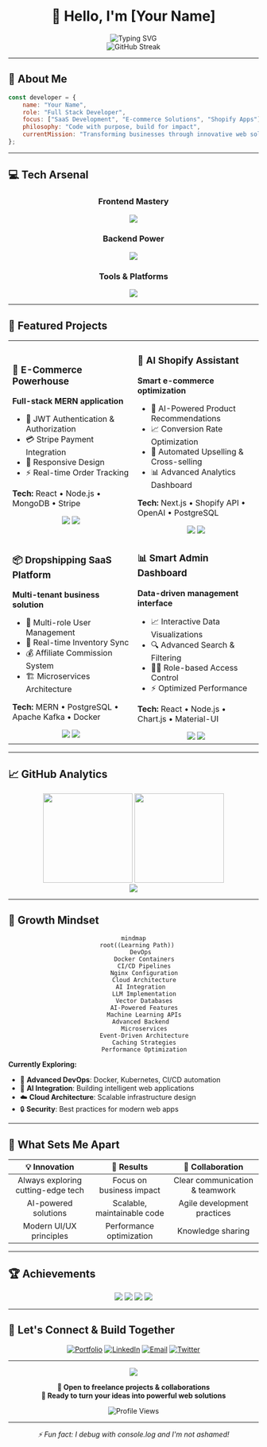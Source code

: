 # <div align="center">👋 Hello, I'm **[Your Name]**</div>

<div align="center">
  <img src="https://readme-typing-svg.herokuapp.com?font=Fira+Code&size=22&duration=3000&pause=1000&color=00D9FF&center=true&vCenter=true&multiline=true&width=600&height=100&lines=Passionate+Web+Developer;Building+Scalable+SaaS+Solutions;Shopify+Apps+%26+Modern+Fullstack;Turning+Ideas+Into+Reality" alt="Typing SVG" />
</div>

<div align="center">
  <img src="https://github-readme-streak-stats.herokuapp.com/?user=yourusername&theme=tokyonight&hide_border=true&background=0D1117&stroke=00D9FF&ring=00D9FF&fire=FF6B35&currStreakLabel=00D9FF" alt="GitHub Streak" />
</div>

---

## 🚀 **About Me**
```javascript
const developer = {
    name: "Your Name",
    role: "Full Stack Developer",
    focus: ["SaaS Development", "E-commerce Solutions", "Shopify Apps"],
    philosophy: "Code with purpose, build for impact",
    currentMission: "Transforming businesses through innovative web solutions"
};
```

---

## 💻 **Tech Arsenal**

<div align="center">

### **Frontend Mastery**
<p>
  <img src="https://skillicons.dev/icons?i=html,css,js,react,nextjs,tailwind,typescript&theme=dark" />
</p>

### **Backend Power**
<p>
  <img src="https://skillicons.dev/icons?i=nodejs,express,mongodb,postgresql,redis,graphql&theme=dark" />
</p>

### **Tools & Platforms**
<p>
  <img src="https://skillicons.dev/icons?i=git,github,vscode,docker,aws,vercel&theme=dark" />
</p>

</div>

---

## 🎯 **Featured Projects**

<table>
<tr>
<td width="50%">

### 🛒 **E-Commerce Powerhouse**
**Full-stack MERN application**
- 🔐 JWT Authentication & Authorization
- 💳 Stripe Payment Integration
- 📱 Responsive Design
- ⚡ Real-time Order Tracking

**Tech:** React • Node.js • MongoDB • Stripe

<div align="center">
  <a href="#"><img src="https://img.shields.io/badge/Code-000?style=for-the-badge&logo=github&logoColor=white"/></a>
  <a href="#"><img src="https://img.shields.io/badge/Live-00D9FF?style=for-the-badge&logo=vercel&logoColor=white"/></a>
</div>

</td>
<td width="50%">

### 🤖 **AI Shopify Assistant**
**Smart e-commerce optimization**
- 🧠 AI-Powered Product Recommendations
- 📈 Conversion Rate Optimization
- 🔄 Automated Upselling & Cross-selling
- 📊 Advanced Analytics Dashboard

**Tech:** Next.js • Shopify API • OpenAI • PostgreSQL

<div align="center">
  <a href="#"><img src="https://img.shields.io/badge/Code-000?style=for-the-badge&logo=github&logoColor=white"/></a>
  <a href="#"><img src="https://img.shields.io/badge/Live-00D9FF?style=for-the-badge&logo=vercel&logoColor=white"/></a>
</div>

</td>
</tr>
<tr>
<td width="50%">

### 📦 **Dropshipping SaaS Platform**
**Multi-tenant business solution**
- 👥 Multi-role User Management
- 🔄 Real-time Inventory Sync
- 💰 Affiliate Commission System
- 🏗️ Microservices Architecture

**Tech:** MERN • PostgreSQL • Apache Kafka • Docker

<div align="center">
  <a href="#"><img src="https://img.shields.io/badge/Code-000?style=for-the-badge&logo=github&logoColor=white"/></a>
  <a href="#"><img src="https://img.shields.io/badge/Live-00D9FF?style=for-the-badge&logo=vercel&logoColor=white"/></a>
</div>

</td>
<td width="50%">

### 📊 **Smart Admin Dashboard**
**Data-driven management interface**
- 📈 Interactive Data Visualizations
- 🔍 Advanced Search & Filtering
- 👨‍💼 Role-based Access Control
- ⚡ Optimized Performance

**Tech:** React • Node.js • Chart.js • Material-UI

<div align="center">
  <a href="#"><img src="https://img.shields.io/badge/Code-000?style=for-the-badge&logo=github&logoColor=white"/></a>
  <a href="#"><img src="https://img.shields.io/badge/Live-00D9FF?style=for-the-badge&logo=vercel&logoColor=white"/></a>
</div>

</td>
</tr>
</table>

---

## 📈 **GitHub Analytics**

<div align="center">
  <img height="180em" src="https://github-readme-stats-eight-theta.vercel.app/api?username=yourusername&show_icons=true&theme=tokyonight&include_all_commits=true&count_private=true&hide_border=true&bg_color=0D1117"/>
  <img height="180em" src="https://github-readme-stats-eight-theta.vercel.app/api/top-langs/?username=yourusername&layout=compact&langs_count=8&theme=tokyonight&hide_border=true&bg_color=0D1117"/>
</div>

<div align="center">
  <img src="https://github-profile-trophy.vercel.app/?username=yourusername&theme=tokyonight&no-frame=true&no-bg=true&margin-w=4" />
</div>

---

## 🌱 **Growth Mindset**

<div align="center">

```mermaid
mindmap
  root((Learning Path))
    DevOps
      Docker Containers
      CI/CD Pipelines
      Nginx Configuration
      Cloud Architecture
    AI Integration
      LLM Implementation
      Vector Databases
      AI-Powered Features
      Machine Learning APIs
    Advanced Backend
      Microservices
      Event-Driven Architecture
      Caching Strategies
      Performance Optimization
```

</div>

**Currently Exploring:**
- 🐳 **Advanced DevOps**: Docker, Kubernetes, CI/CD automation
- 🤖 **AI Integration**: Building intelligent web applications
- ☁️ **Cloud Architecture**: Scalable infrastructure design
- 🔒 **Security**: Best practices for modern web apps

---

## 🎯 **What Sets Me Apart**

<div align="center">

| 💡 **Innovation** | 🎯 **Results** | 🤝 **Collaboration** |
|:---:|:---:|:---:|
| Always exploring cutting-edge tech | Focus on business impact | Clear communication & teamwork |
| AI-powered solutions | Scalable, maintainable code | Agile development practices |
| Modern UI/UX principles | Performance optimization | Knowledge sharing |

</div>

---

## 🏆 **Achievements**

<div align="center">
  <img src="https://img.shields.io/badge/Projects%20Completed-25+-00D9FF?style=for-the-badge&logo=checkmarx&logoColor=white" />
  <img src="https://img.shields.io/badge/Happy%20Clients-15+-4CAF50?style=for-the-badge&logo=smile&logoColor=white" />
  <img src="https://img.shields.io/badge/Code%20Commits-1000+-FF6B35?style=for-the-badge&logo=git&logoColor=white" />
  <img src="https://img.shields.io/badge/Coffee%20Consumed-∞-8B4513?style=for-the-badge&logo=coffee&logoColor=white" />
</div>

---

## 📡 **Let's Connect & Build Together**

<div align="center">

[![Portfolio](https://img.shields.io/badge/🌐_Portfolio-FF6B35?style=for-the-badge&logo=firefox&logoColor=white)](https://yourportfolio.com)
[![LinkedIn](https://img.shields.io/badge/LinkedIn-0A66C2?style=for-the-badge&logo=linkedin&logoColor=white)](https://linkedin.com/in/yourusername)
[![Email](https://img.shields.io/badge/Email_Me-EA4335?style=for-the-badge&logo=gmail&logoColor=white)](mailto:youremail@gmail.com)
[![Twitter](https://img.shields.io/badge/Twitter-1DA1F2?style=for-the-badge&logo=twitter&logoColor=white)](https://twitter.com/yourusername)

</div>

---

<div align="center">
  <img src="https://capsule-render.vercel.app/api?type=waving&color=gradient&gradientFrom=FF6B35&gradientTo=00D9FF&height=100&section=footer&text=Let's%20Build%20Something%20Amazing!&fontSize=24&fontColor=fff&animation=twinkling" />
</div>

<div align="center">
  
**💼 Open to freelance projects & collaborations**  
**🚀 Ready to turn your ideas into powerful web solutions**

<img src="https://komarev.com/ghpvc/?username=yourusername&style=for-the-badge&color=00D9FF" alt="Profile Views" />

</div>

---

<div align="center">
  <i>⚡ Fun fact: I debug with console.log and I'm not ashamed!</i>
</div>
